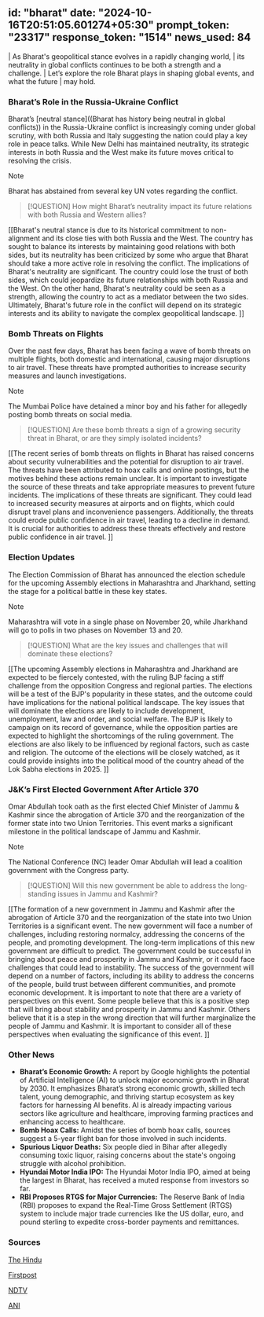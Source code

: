 
id: "bharat"
date: "2024-10-16T20:51:05.601274+05:30"
prompt_token: "23317"
response_token: "1514"
news_used: 84
------
| As Bharat's geopolitical stance evolves in a rapidly changing world,
| its neutrality in global conflicts continues to be both a strength and a challenge.
| Let’s explore the role Bharat plays in shaping global events, and what the future
| may hold.

### Bharat’s Role in the Russia-Ukraine Conflict

Bharat’s [neutral stance]((Bharat has history being neutral in global conflicts)) in the Russia-Ukraine conflict is increasingly coming under global scrutiny, with both Russia and Italy suggesting the nation could play a key role in peace talks. While New Delhi has maintained neutrality, its strategic interests in both Russia and the West make its future moves critical to resolving the crisis.

> [!NOTE]
> Bharat has abstained from several key UN votes regarding the conflict.

> [!QUESTION]
> How might Bharat’s neutrality impact its future relations with both Russia and
> Western allies?

[[Bharat's neutral stance is due to its historical commitment to non-alignment and its close ties with both Russia and the West. The country has sought to balance its interests by maintaining good relations with both sides, but its neutrality has been criticized by some who argue that Bharat should take a more active role in resolving the conflict.  The implications of Bharat's neutrality are significant. The country could lose the trust of both sides, which could jeopardize its future relationships with both Russia and the West. On the other hand, Bharat's neutrality could be seen as a strength, allowing the country to act as a mediator between the two sides. Ultimately, Bharat's future role in the conflict will depend on its strategic interests and its ability to navigate the complex geopolitical landscape. ]]

### Bomb Threats on Flights

Over the past few days, Bharat has been facing a wave of bomb threats on multiple flights, both domestic and international, causing major disruptions to air travel. These threats have prompted authorities to increase security measures and launch investigations.

> [!NOTE]
> The Mumbai Police have detained a minor boy and his father for allegedly posting bomb threats on social media.

> [!QUESTION]
> Are these bomb threats a sign of a growing security threat in Bharat, or are they simply isolated incidents? 

[[The recent series of bomb threats on flights in Bharat has raised concerns about security vulnerabilities and the potential for disruption to air travel. The threats have been attributed to hoax calls and online postings, but the motives behind these actions remain unclear. It is important to investigate the source of these threats and take appropriate measures to prevent future incidents. The implications of these threats are significant. They could lead to increased security measures at airports and on flights, which could disrupt travel plans and inconvenience passengers. Additionally, the threats could erode public confidence in air travel, leading to a decline in demand. It is crucial for authorities to address these threats effectively and restore public confidence in air travel. ]]

### Election Updates

The Election Commission of Bharat has announced the election schedule for the upcoming Assembly elections in Maharashtra and Jharkhand, setting the stage for a political battle in these key states.

> [!NOTE]
> Maharashtra will vote in a single phase on November 20, while Jharkhand will go to polls in two phases on November 13 and 20.

> [!QUESTION]
> What are the key issues and challenges that will dominate these elections?

[[The upcoming Assembly elections in Maharashtra and Jharkhand are expected to be fiercely contested, with the ruling BJP facing a stiff challenge from the opposition Congress and regional parties. The elections will be a test of the BJP's popularity in these states, and the outcome could have implications for the national political landscape. The key issues that will dominate the elections are likely to include development, unemployment, law and order, and social welfare. The BJP is likely to campaign on its record of governance, while the opposition parties are expected to highlight the shortcomings of the ruling government. The elections are also likely to be influenced by regional factors, such as caste and religion. The outcome of the elections will be closely watched, as it could provide insights into the political mood of the country ahead of the Lok Sabha elections in 2025. ]]

### J&K’s First Elected Government After Article 370

Omar Abdullah took oath as the first elected Chief Minister of Jammu & Kashmir since the abrogation of Article 370 and the reorganization of the former state into two Union Territories. This event marks a significant milestone in the political landscape of Jammu and Kashmir. 

> [!NOTE]
>  The National Conference (NC) leader Omar Abdullah will lead a coalition government with the Congress party. 

> [!QUESTION]
> Will this new government be able to address the long-standing issues in Jammu and Kashmir?

[[The formation of a new government in Jammu and Kashmir after the abrogation of Article 370 and the reorganization of the state into two Union Territories is a significant event.  The new government will face a number of challenges, including restoring normalcy, addressing the concerns of the people, and promoting development.  The long-term implications of this new government are difficult to predict. The government could be successful in bringing about peace and prosperity in Jammu and Kashmir, or it could face challenges that could lead to instability.  The success of the government will depend on a number of factors, including its ability to address the concerns of the people, build trust between different communities, and promote economic development.  It is important to note that there are a variety of perspectives on this event. Some people believe that this is a positive step that will bring about stability and prosperity in Jammu and Kashmir. Others believe that it is a step in the wrong direction that will further marginalize the people of Jammu and Kashmir.  It is important to consider all of these perspectives when evaluating the significance of this event. ]]

### Other News

*  **Bharat’s Economic Growth:** A report by Google highlights the potential of Artificial Intelligence (AI) to unlock major economic growth in Bharat by 2030. It emphasizes Bharat’s strong economic growth, skilled tech talent, young demographic, and thriving startup ecosystem as key factors for harnessing AI benefits. AI is already impacting various sectors like agriculture and healthcare, improving farming practices and enhancing access to healthcare.
* **Bomb Hoax Calls:** Amidst the series of bomb hoax calls, sources suggest a 5-year flight ban for those involved in such incidents.  
* **Spurious Liquor Deaths:** Six people died in Bihar after allegedly consuming toxic liquor, raising concerns about the state's ongoing struggle with alcohol prohibition. 
* **Hyundai Motor India IPO:**  The Hyundai Motor India IPO, aimed at being the largest in Bharat, has received a muted response from investors so far. 
* **RBI Proposes RTGS for Major Currencies:** The Reserve Bank of India (RBI) proposes to expand the Real-Time Gross Settlement (RTGS) system to include major trade currencies like the US dollar, euro, and pound sterling to expedite cross-border payments and remittances. 

### Sources

[The Hindu](https://www.thehindu.com/)

[Firstpost](https://www.firstpost.com/)

[NDTV](https://www.ndtv.com/)

[ANI](https://www.aninews.in/)

